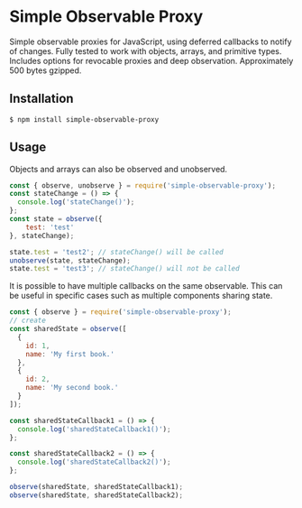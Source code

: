 # Simple Observable Proxy
Simple observable proxies for JavaScript, using deferred callbacks to notify of changes. Fully tested to work with objects, arrays, and primitive types. Includes options for revocable proxies and deep observation. Approximately 500 bytes gzipped.

## Installation

```
$ npm install simple-observable-proxy
```

## Usage

Objects and arrays can also be observed and unobserved.

```js
const { observe, unobserve } = require('simple-observable-proxy');
const stateChange = () => {
  console.log('stateChange()');
};
const state = observe({
	test: 'test'
}, stateChange);

state.test = 'test2'; // stateChange() will be called
unobserve(state, stateChange);
state.test = 'test3'; // stateChange() will not be called
```

It is possible to have multiple callbacks on the same observable. This can be useful in specific cases such as multiple components sharing state.

```js
const { observe } = require('simple-observable-proxy');
// create 
const sharedState = observe([
  {
    id: 1,
    name: 'My first book.'
  },
  {
    id: 2,
    name: 'My second book.'
  }
]);

const sharedStateCallback1 = () => {
  console.log('sharedStateCallback1()');
};

const sharedStateCallback2 = () => {
  console.log('sharedStateCallback2()');
};

observe(sharedState, sharedStateCallback1);
observe(sharedState, sharedStateCallback2);
```